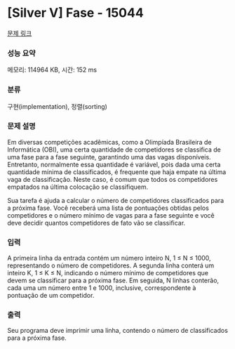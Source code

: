 # [Silver V] Fase - 15044 

[문제 링크](https://www.acmicpc.net/problem/15044) 

### 성능 요약

메모리: 114964 KB, 시간: 152 ms

### 분류

구현(implementation), 정렬(sorting)

### 문제 설명

<p>Em diversas competições acadêmicas, como a Olimpíada Brasileira de Informática (OBI), uma certa quantidade de competidores se classifica de uma fase para a fase seguinte, garantindo uma das vagas disponíveis. Entretanto, normalmente essa quantidade é variável, pois dada uma certa quantidade mínima de classificados, é frequente que haja empate na última vaga de classificação. Neste caso, é comum que todos os competidores empatados na última colocação se classifiquem.</p>

<p>Sua tarefa é ajuda a calcular o número de competidores classificados para a próxima fase. Você receberá uma lista de pontuações obtidas pelos competidores e o número mínimo de vagas para a fase seguinte e você deve decidir quantos competidores de fato vão se classificar.</p>

### 입력 

 <p>A primeira linha da entrada contém um número inteiro N, 1 ≤ N ≤ 1000, representando o número de competidores. A segunda linha conterá um inteiro K, 1 ≤ K ≤ N, indicando o número mínimo de competidores que devem se classificar para a próxima fase. Em seguida, N linhas conterão, cada uma um número entre 1 e 1000, inclusive, correspondente à pontuação de um competidor.</p>

### 출력 

 <p>Seu programa deve imprimir uma linha, contendo o número de classificados para a próxima fase.</p>

